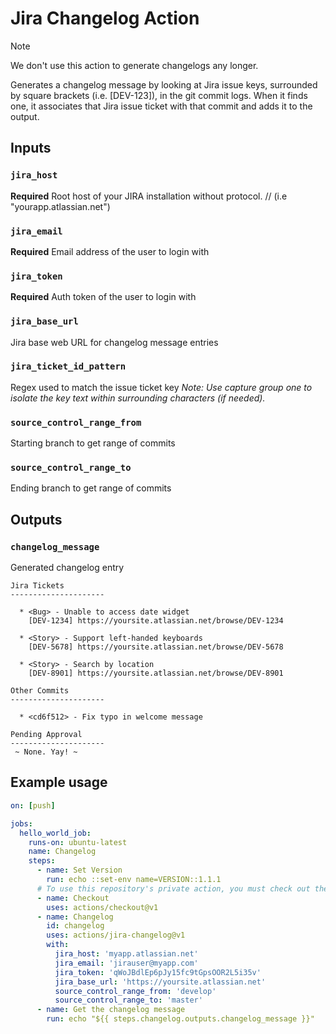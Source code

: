 # Jira Changelog Action

> [!NOTE]
> We don't use this action to generate changelogs any longer.

Generates a changelog message by looking at Jira issue keys, surrounded by square brackets (i.e. [DEV-123]), in the git commit logs. When it finds one, it associates that Jira issue ticket with that commit and adds it to the output.

## Inputs

### `jira_host`

**Required** Root host of your JIRA installation without protocol. // (i.e "yourapp.atlassian.net")

### `jira_email`

**Required** Email address of the user to login with

### `jira_token`

**Required** Auth token of the user to login with

### `jira_base_url`

Jira base web URL for changelog message entries

### `jira_ticket_id_pattern`

Regex used to match the issue ticket key
*Note: Use capture group one to isolate the key text within surrounding characters (if needed).*

### `source_control_range_from`

Starting branch to get range of commits

### `source_control_range_to`

Ending branch to get range of commits

## Outputs

### `changelog_message`

Generated changelog entry

```
Jira Tickets
---------------------

  * <Bug> - Unable to access date widget
    [DEV-1234] https://yoursite.atlassian.net/browse/DEV-1234

  * <Story> - Support left-handed keyboards
    [DEV-5678] https://yoursite.atlassian.net/browse/DEV-5678

  * <Story> - Search by location
    [DEV-8901] https://yoursite.atlassian.net/browse/DEV-8901

Other Commits
---------------------

  * <cd6f512> - Fix typo in welcome message

Pending Approval
---------------------
 ~ None. Yay! ~
```

## Example usage

```yaml
on: [push]

jobs:
  hello_world_job:
    runs-on: ubuntu-latest
    name: Changelog
    steps:
      - name: Set Version
        run: echo ::set-env name=VERSION::1.1.1
      # To use this repository's private action, you must check out the repository
      - name: Checkout
        uses: actions/checkout@v1
      - name: Changelog
        id: changelog
        uses: actions/jira-changelog@v1
        with:
          jira_host: 'myapp.atlassian.net'
          jira_email: 'jirauser@myapp.com'
          jira_token: 'qWoJBdlEp6pJy15fc9tGpsOOR2L5i35v'
          jira_base_url: 'https://yoursite.atlassian.net'
          source_control_range_from: 'develop'
          source_control_range_to: 'master'
      - name: Get the changelog message
        run: echo "${{ steps.changelog.outputs.changelog_message }}"
```
